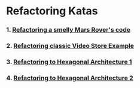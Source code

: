 # Refactoring Katas

### 1. [Refactoring a smelly Mars Rover's code](https://github.com/trikitrok/code-smells-refactoring-course-java/tree/master/01-refactoring-smelly-mars-rover)

### 2. [Refactoring classic Video Store Example](https://github.com/trikitrok/code-smells-refactoring-course-java/tree/master/02-refactoring-video-store)

### 3. [Refactoring to Hexagonal Architecture 1](https://github.com/trikitrok/code-smells-refactoring-course-java/tree/master/03-refactoring-to-hexagonal-architecture)

### 4. [Refactoring to Hexagonal Architecture 2](https://github.com/trikitrok/code-smells-refactoring-course-java/tree/master/04-refactoring-to-hexagonal-architecture-2)
